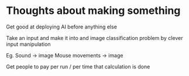 # Thoughts about making something

Get good at deploying AI before anything else

Take an input and make it into and image classification problem by clever input manipulation

Eg.
    Sound -> image
    Mouse movements -> image

Get people to pay per run / per time that calculation is done
